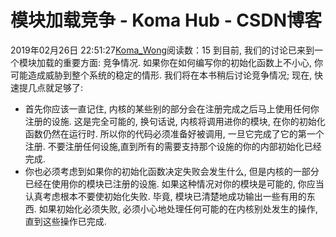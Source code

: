 # 模块加载竞争 - Koma Hub - CSDN博客
2019年02月26日 22:51:27[Koma_Wong](https://me.csdn.net/Rong_Toa)阅读数：15
到目前, 我们的讨论已来到一个模块加载的重要方面: 竞争情况.
如果你在如何编写你的初始化函数上不小心, 你可能造成威胁到整个系统的稳定的情形. 我们将在本书稍后讨论竞争情况;
现在, 快速提几点就足够了:
- 首先你应该一直记住, 内核的某些别的部分会在注册完成之后马上使用任何你注册的设施. 这是完全可能的, 换句话说, 内核将调用进你的模块, 在你的初始化函数仍然在运行时. 所以你的代码必须准备好被调用, 一旦它完成了它的第一个注册. 不要注册任何设施,直到所有的需要支持那个设施的你的内部初始化已经完成.
- 你也必须考虑到如果你的初始化函数决定失败会发生什么, 但是内核的一部分已经在使用你的模块已注册的设施. 如果这种情况对你的模块是可能的, 你应当认真考虑根本不要使初始化失败. 毕竟, 模块已清楚地成功输出一些有用的东西. 如果初始化必须失败, 必须小心地处理任何可能的在内核别处发生的操作, 直到这些操作已完成.
